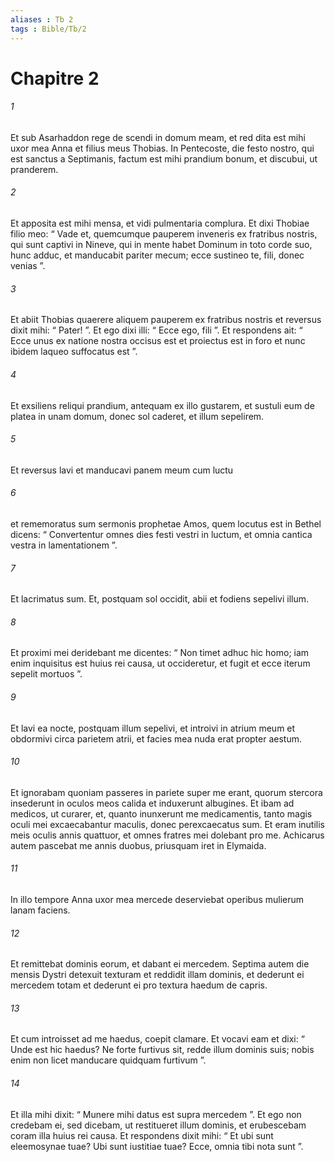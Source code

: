 ```yaml
---
aliases : Tb 2
tags : Bible/Tb/2
---
```


# Chapitre 2

###### 1
Et sub Asarhaddon rege de scendi in domum meam, et red dita est mihi uxor mea Anna et filius meus Thobias. In Pentecoste, die festo nostro, qui est sanctus a Septimanis, factum est mihi prandium bonum, et discubui, ut pranderem. 
###### 2
Et apposita est mihi mensa, et vidi pulmentaria complura. Et dixi Thobiae filio meo: “ Vade et, quemcumque pauperem inveneris ex fratribus nostris, qui sunt captivi in Nineve, qui in mente habet Dominum in toto corde suo, hunc adduc, et manducabit pariter mecum; ecce sustineo te, fili, donec venias ”. 
###### 3
Et abiit Thobias quaerere aliquem pauperem ex fratribus nostris et reversus dixit mihi: “ Pater! ”. Et ego dixi illi: “ Ecce ego, fili ”. Et respondens ait: “ Ecce unus ex natione nostra occisus est et proiectus est in foro et nunc ibidem laqueo suffocatus est ”. 
###### 4
Et exsiliens reliqui prandium, antequam ex illo gustarem, et sustuli eum de platea in unam domum, donec sol caderet, et illum sepelirem. 
###### 5
Et reversus lavi et manducavi panem meum cum luctu 
###### 6
et rememoratus sum sermonis prophetae Amos, quem locutus est in Bethel dicens: “ Convertentur omnes dies festi vestri in luctum, et omnia cantica vestra in lamentationem ”.
###### 7
Et lacrimatus sum. Et, postquam sol occidit, abii et fodiens sepelivi illum. 
###### 8
Et proximi mei deridebant me dicentes: “ Non timet adhuc hic homo; iam enim inquisitus est huius rei causa, ut occideretur, et fugit et ecce iterum sepelit mortuos ”. 
###### 9
Et lavi ea nocte, postquam illum sepelivi, et introivi in atrium meum et obdormivi circa parietem atrii, et facies mea nuda erat propter aestum. 
###### 10
Et ignorabam quoniam passeres in pariete super me erant, quorum stercora insederunt in oculos meos calida et induxerunt albugines. Et ibam ad medicos, ut curarer, et, quanto inunxerunt me medicamentis, tanto magis oculi mei excaecabantur maculis, donec perexcaecatus sum. Et eram inutilis meis oculis annis quattuor, et omnes fratres mei dolebant pro me. Achicarus autem pascebat me annis duobus, priusquam iret in Elymaida. 
###### 11
In illo tempore Anna uxor mea mercede deserviebat operibus mulierum lanam faciens. 
###### 12
Et remittebat dominis eorum, et dabant ei mercedem. Septima autem die mensis Dystri detexuit texturam et reddidit illam dominis, et dederunt ei mercedem totam et dederunt ei pro textura haedum de capris. 
###### 13
Et cum introisset ad me haedus, coepit clamare. Et vocavi eam et dixi: “ Unde est hic haedus? Ne forte furtivus sit, redde illum dominis suis; nobis enim non licet manducare quidquam furtivum ”. 
###### 14
Et illa mihi dixit: “ Munere mihi datus est supra mercedem ”. Et ego non credebam ei, sed dicebam, ut restitueret illum dominis, et erubescebam coram illa huius rei causa. Et respondens dixit mihi: “ Et ubi sunt eleemosynae tuae? Ubi sunt iustitiae tuae? Ecce, omnia tibi nota sunt ”.
